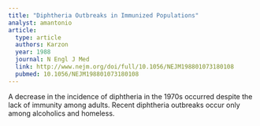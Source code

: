 ```yaml
---
title: "Diphtheria Outbreaks in Immunized Populations"
analyst: amantonio
article:
  type: article
  authors: Karzon
  year: 1988
  journal: N Engl J Med
  link: http://www.nejm.org/doi/full/10.1056/NEJM198801073180108
  pubmed: 10.1056/NEJM198801073180108
---
```


A decrease in the incidence of diphtheria in the 1970s occurred despite the lack of immunity among adults.
Recent diphtheria outbreaks occur only among alcoholics and homeless.

